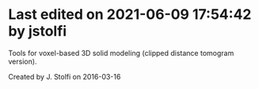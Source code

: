# Last edited on 2021-06-09 17:54:42 by jstolfi

Tools for voxel-based 3D solid modeling (clipped distance tomogram version).

Created by J. Stolfi on 2016-03-16